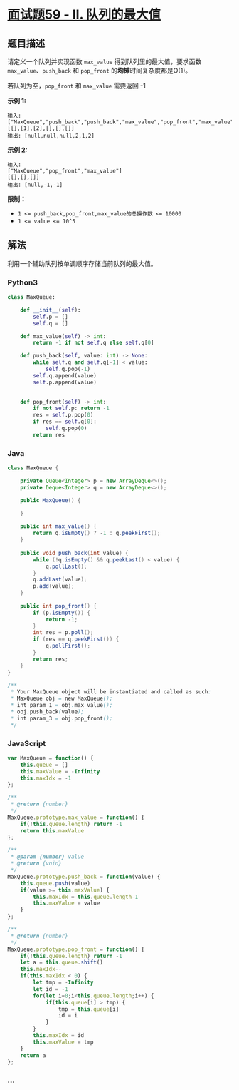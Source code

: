 # [面试题59 - II. 队列的最大值](https://leetcode-cn.com/problems/dui-lie-de-zui-da-zhi-lcof/)

## 题目描述
<!-- 这里写题目描述 -->
请定义一个队列并实现函数 `max_value` 得到队列里的最大值，要求函数`max_value`、`push_back` 和 `pop_front` 的**均摊**时间复杂度都是O(1)。

若队列为空，`pop_front` 和 `max_value` 需要返回 -1

**示例 1:**

```
输入: 
["MaxQueue","push_back","push_back","max_value","pop_front","max_value"]
[[],[1],[2],[],[],[]]
输出: [null,null,null,2,1,2]
```

**示例 2:**

```
输入: 
["MaxQueue","pop_front","max_value"]
[[],[],[]]
输出: [null,-1,-1]
```

**限制：**

- `1 <= push_back,pop_front,max_value的总操作数 <= 10000`
- `1 <= value <= 10^5`

## 解法
<!-- 这里可写通用的实现逻辑 -->

利用一个辅助队列按单调顺序存储当前队列的最大值。


<!-- tabs:start -->

### **Python3**
<!-- 这里可写当前语言的特殊实现逻辑 -->
```python
class MaxQueue:

    def __init__(self):
        self.p = []
        self.q = []

    def max_value(self) -> int:
        return -1 if not self.q else self.q[0]

    def push_back(self, value: int) -> None:
        while self.q and self.q[-1] < value:
            self.q.pop(-1)
        self.q.append(value)
        self.p.append(value)
        

    def pop_front(self) -> int:
        if not self.p: return -1
        res = self.p.pop(0)
        if res == self.q[0]:
            self.q.pop(0)
        return res
```

### **Java**
<!-- 这里可写当前语言的特殊实现逻辑 -->
```java
class MaxQueue {

    private Queue<Integer> p = new ArrayDeque<>();
    private Deque<Integer> q = new ArrayDeque<>();

    public MaxQueue() {

    }
    
    public int max_value() {
        return q.isEmpty() ? -1 : q.peekFirst();
    }
    
    public void push_back(int value) {
        while (!q.isEmpty() && q.peekLast() < value) {
            q.pollLast();
        }
        q.addLast(value);
        p.add(value);
    }
    
    public int pop_front() {
        if (p.isEmpty()) {
            return -1;
        }
        int res = p.poll();
        if (res == q.peekFirst()) {
            q.pollFirst();
        }
        return res;
    }
}

/**
 * Your MaxQueue object will be instantiated and called as such:
 * MaxQueue obj = new MaxQueue();
 * int param_1 = obj.max_value();
 * obj.push_back(value);
 * int param_3 = obj.pop_front();
 */
```

### **JavaScript**
```js
var MaxQueue = function() {
    this.queue = []
    this.maxValue = -Infinity
    this.maxIdx = -1
};

/**
 * @return {number}
 */
MaxQueue.prototype.max_value = function() {
    if(!this.queue.length) return -1
    return this.maxValue
};

/** 
 * @param {number} value
 * @return {void}
 */
MaxQueue.prototype.push_back = function(value) {
    this.queue.push(value)
    if(value >= this.maxValue) {
        this.maxIdx = this.queue.length-1
        this.maxValue = value
    }
};

/**
 * @return {number}
 */
MaxQueue.prototype.pop_front = function() {
    if(!this.queue.length) return -1
    let a = this.queue.shift()
    this.maxIdx--
    if(this.maxIdx < 0) {
        let tmp = -Infinity
        let id = -1
        for(let i=0;i<this.queue.length;i++) {
            if(this.queue[i] > tmp) {
                tmp = this.queue[i]
                id = i
            }
        }
        this.maxIdx = id
        this.maxValue = tmp
    }
    return a
};
```


### **...**
```

```
<!-- tabs:end -->